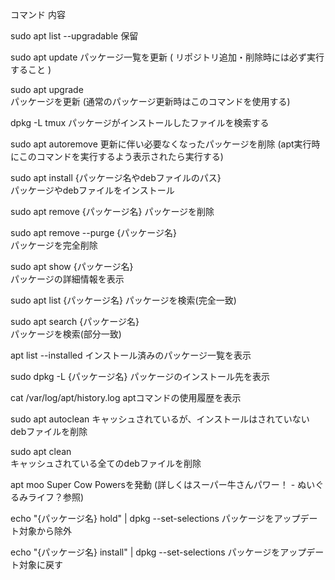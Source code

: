 コマンド	内容

sudo apt list --upgradable
保留

sudo apt update	
パッケージ一覧を更新
( リポジトリ追加・削除時には必ず実行すること )

sudo apt upgrade	
パッケージを更新
(通常のパッケージ更新時はこのコマンドを使用する)

dpkg -L tmux
パッケージがインストールしたファイルを検索する

sudo apt autoremove	
更新に伴い必要なくなったパッケージを削除
(apt実行時にこのコマンドを実行するよう表示されたら実行する)

sudo apt install {パッケージ名やdebファイルのパス}	
パッケージやdebファイルをインストール

sudo apt remove {パッケージ名}
パッケージを削除

sudo apt remove --purge {パッケージ名}	
パッケージを完全削除

sudo apt show {パッケージ名}	
パッケージの詳細情報を表示

sudo apt list {パッケージ名}
パッケージを検索(完全一致)

sudo apt search {パッケージ名}	
パッケージを検索(部分一致)

apt list --installed
インストール済みのパッケージ一覧を表示

sudo dpkg -L {パッケージ名}	パッケージのインストール先を表示

cat /var/log/apt/history.log	aptコマンドの使用履歴を表示

sudo apt autoclean	キャッシュされているが、インストールはされていないdebファイルを削除

sudo apt clean	
キャッシュされている全てのdebファイルを削除

apt moo	Super Cow Powersを発動 (詳しくはスーパー牛さんパワー！ - ぬいぐるみライフ？参照)

echo "{パッケージ名} hold" | dpkg --set-selections	パッケージをアップデート対象から除外

echo "{パッケージ名} install" | dpkg --set-selections	パッケージをアップデート対象に戻す
